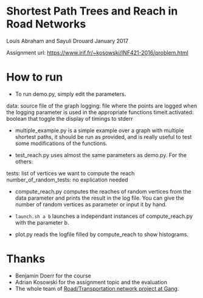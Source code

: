 # Shortest Path Trees and Reach in Road Networks

Louis Abraham and Sayuli Drouard
January 2017

Assignment url: https://www.irif.fr/~kosowski/INF421-2016/problem.html


# How to run

* To run demo.py, simply edit the parameters.

data:
    source file of the graph
logging:
    file where the points are logged when the logging parameter is used in the appropriate functions
timeit.activated:
    boolean that toggle the display of timings to stderr

* multiple_example.py is a simple example over a graph with multiple shortest paths, it should be run as provided, and is really useful to test some modifications of the functions.

* test_reach.py uses almost the same parameters as demo.py. For the others:

tests:
    list of vertices we want to compute the reach
number_of_random_tests:
    no explication needed

* compute_reach.py computes the reaches of random vertices from the data parameter and prints the result in the log file. You can give the number of random vertices as parameter or input it by hand.

* `launch.sh a b` launches a independant instances of compute_reach.py with the parameter b.

* plot.py reads the logfile filled by compute_reach to show histograms.

# Thanks

- Benjamin Doerr for the course
- Adrian Kosowski for the assignment topic and the evaluation
- The whole team of [Road/Transportation network project at Gang](https://files.inria.fr/gang/road/).




